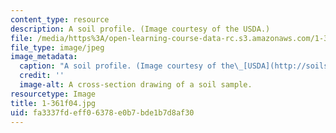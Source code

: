 ```yaml
---
content_type: resource
description: A soil profile. (Image courtesy of the USDA.)
file: /media/https%3A/open-learning-course-data-rc.s3.amazonaws.com/1-361-advanced-soil-mechanics-fall-2004/fa3337fdeff06378e0b7bde1b7d8af30_1-361f04.jpg
file_type: image/jpeg
image_metadata:
  caption: "A soil profile. (Image courtesy of the\_[USDA](http://soils.usda.gov/).)"
  credit: ''
  image-alt: A cross-section drawing of a soil sample.
resourcetype: Image
title: 1-361f04.jpg
uid: fa3337fd-eff0-6378-e0b7-bde1b7d8af30
---
```

